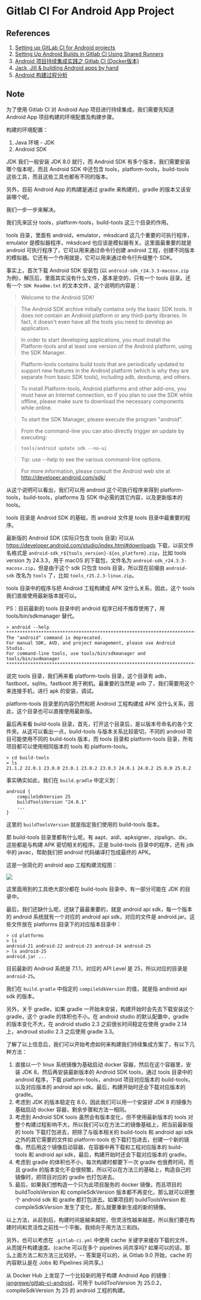# Gitlab CI For Android App Project

## References

1. [Setting up GitLab CI for Android projects](https://about.gitlab.com/2016/11/30/setting-up-gitlab-ci-for-android-projects/)
1. [Setting Up Android Builds in Gitlab CI Using Shared Runners](http://www.greysonparrelli.com/post/setting-up-android-builds-in-gitlab-ci-using-shared-runners/)
1. [Android 项目持续集成实践之 Gitlab CI (Docker版本)](http://www.snowdream.tech/2016/07/16/android-ci-gitlab-docker/)
1. [Jack, Jill & building Android apps by hand](http://czak.pl/2016/05/31/handbuilt-android-project.html)
1. [Android 构建过程分析](http://www.10tiao.com/html/223/201608/2651232113/1.html)

## Note

为了使用 Gitlab CI 对 Android App 项目进行持续集成，我们需要先知道 Android App 项目构建的环境配置及构建步骤。

构建的环境配置：

1. Java 环境 - JDK
1. Android SDK

JDK 我们一般安装 JDK 8.0 就行，而 Android SDK 有多个版本，我们需要安装哪个版本呢，而且 Android SDK 中还包含 tools，platform-tools，build-tools 这些工具，而且这些工具也都有不同的版本。

另外，目前 Android App 的构建是通过 gradle 来构建的，gradle 的版本又该安装哪个呢。

我们一步一步来解决。

我们先来区分 tools，platform-tools，build-tools 这三个目录的作用。

tools 目录，里面有 android，emulator，mksdcard 这几个重要的可执行程序，emulator 是模拟器程序，mksdcard 也应该是模拟器有关。这里面最重要的就是 android 可执行程序了，它可以用来通过命令行创建 android 工程，创建不同版本的模拟器。它还有一个作用就是，它可以用来通过命令行升级整个 SDK。

事实上，首次下载 Android SDK 安装包 (以 `android-sdk_r24.3.3-macosx.zip` 为例)，解压后，里面其实没有什么文件，基本是空的，只有一个 tools 目录。还有一个 `SDK Readme.txt` 的文本文件，这个说明的内容是：

> Welcome to the Android SDK!

> The Android SDK archive initially contains only the basic SDK tools. It does not contain an Android platform or any third-party libraries. In fact, it doesn't even have all the tools you need to develop an application.

> In order to start developing applications, you must install the Platform-tools and at least one version of the Android platform, using the SDK Manager.

> Platform-tools contains build tools that are periodically updated to support new features in the Android platform (which is why they are separate from basic SDK tools), including adb, dexdump, and others.

> To install Platform-tools, Android platforms and other add-ons, you must have an Internet connection, so if you plan to use the SDK while offline, please make sure to download the necessary components while online.

> To start the SDK Manager, please execute the program "android".

> From the command-line you can also directly trigger an update by
executing:

>     tools/android update sdk --no-ui

> Tip: use --help to see the various command-line options.

> For more information, please consult the Android web site at http://developer.android.com/sdk/

从这个说明可以看出，我们可以用 android 这个可执行程序来得到 platform-tools，build-tools，platforms 及 SDK 中必需的其它内容，以及更新版本的 tools。

tools 目录是 Android SDK 的基础，而 android 文件是 tools 目录中最重要的程序。

最新版的 Android SDK (实际只包含 tools 目录) 可以从 <https://developer.android.com/studio/index.html#downloads> 下载，以前文件名格式是 `android-sdk_r${tools_version}-${os_platform}.zip`，比如 tools version 为 24.3.3，用于 macOS 的下载包，文件名为 `android-sdk_r24.3.3-macosx.zip`，但是由于这个 sdk 只包含 tools 目录，所以现在前缀由 `android-sdk` 改名为 `tools` 了，比如 `tools_r25.2.3-linux.zip`。

tools 目录中的程序与把 Android 工程构建成 APK 没什么关系，因此，这个 tools 我们直接使用最新版本就可以。

PS：目前最新的 tools 目录中的 android 程序已经不推荐使用了，用 tools/bin/sdkmanager 替代。

    > android --help
    *************************************************************************
    The "android" command is deprecated.
    For manual SDK, AVD, and project management, please use Android Studio.
    For command-line tools, use tools/bin/sdkmanager and tools/bin/avdmanager
    *************************************************************************

说完 tools 目录，我们再来看 platform-tools 目录，这个目录有 adb，fastboot，sqlite。fastboot 用于刷机。最重要的当然是 adb 了，我们需要用这个来连接手机，进行 apk 的安装，调试。

platform-tools 目录里的内容仍然和把 Android 工程构建成 APK 没什么关系，因此，这个目录也可以直接使用最新版。

最后再来看 build-tools 目录，首先，打开这个目录后，是以版本号命名的各个文件夹。从这可以看出一点，build-tools 与版本关系比较密切，不同的 android 项目可能使用不同的 build-tools 版本，而 tools 目录和 platform-tools 目录，所有项目都可以使用相同版本的 tools 和 platform-tools。

    > cd build-tools
    > ls
    21.1.2 22.0.1 23.0.0 23.0.1 23.0.2 23.0.3 24.0.1 24.0.2 25.0.0 25.0.2

事实确实如此，我们在 `build.gradle` 中定义到：

    android {
        compileSdkVersion 25
        buildToolsVersion "24.0.1"
        ...
    }

这里的 `buildToolsVersion` 就是指定我们使用的 build-tools 版本。

那 build-tools 目录里都有什么呢，有 aapt、aidl、apksigner、zipalign、dx，这些都是与构建 APK 密切相关的程序。正是 build-tools 目录中的程序，还有 jdk 中的 javac，帮助我们把 android 代码编译打包成最终的 APK。

这是一张简化的 android app 工程构建流程图：

![](../art/android_app_build_flow.png)

这里面用到的工具绝大部分都在 build-tools 目录中，有一部分可能在 JDK 的目录中。

最后，我们还缺什么呢，还缺了最最重要的，就是 android api sdk，每一个版本的 android 系统就有一个对应的 android api sdk，对应的文件是 android.jar。这些文件放在 platforms 目录下的对应版本目录中：

    > cd platforms
    > ls
    android-21 android-22 android-23 android-24 android-25
    > ls android-25
    android.jar ...

目前最新的 Android 系统是 7.1.1，对应的 API Level 是 25，所以对应的目录是 `android-25`。

我们在 `build.gradle` 中指定的 `compileSdkVersion` 的值，就是指 android api sdk 的版本。

另外，关于 gradle，如果 gradle 一开始未安装，构建开始时会先去下载安装这个 gradle，这个 gradle 的体积也不小。在 android studio 的默认配置中，gradle 的版本变化不大，在 android studio 2.3 之前很长时间稳定在使用 gradle 2.14 上，androud studio 2.3 之后使用 gradle 3.3。

了解了以上信息后，我们可以开始考虑如何来构建我们持续集成方案了，有以下几种方法：

1. 直接以一个 linux 系统镜像为基础启动 docker 容器，然后在这个容器里，安装 JDK 8，然后再安装最新版本的 Android SDK tools，通过 tools 目录中的 android 程序，下载 platform-tools，android 项目对应版本的 build-tools，以及对应版本的 android api sdk。最后，构建开始时还会下载对应版本的 gradle。
1. 考虑到 JDK 的版本稳定在 8.0，因此我们可以用一个安装好 JDK 8 的镜像为基础启动 docker 容器，剩余步骤和方法一相同。
1. 考虑到 Android SDK tools 虽然会有版本变化，但不使用最新版本的 tools 对整个构建过程影响不大，所以我们可以在方法二的镜像基础上，把当前最新版的 tools 下载打包进去，把除了与版本相关的 build-tools 和 android api sdk 之外的其它需要的文件如 platform-tools 也下载打包进去，创建一个新的镜像。然后用这个镜像启动容器，在容器中再下载和工程对应版本的 build-tools 和 android api sdk，最后，构建开始时还会下载对应版本的 gradle。
1. 考虑到 gradle 的体积也不小，每次构建时都要下一次 gradle 也很费时间，而且 gradle 的版本变化不会很频繁，所以可以在方法三的基础上，构造自己的镜像时，把项目对应的 gradle 也打包进去。
1. 最后，如果我们想构造一个只为此项目服务的 docker 镜像，而且项目的 buildToolsVersion 和 compileSdkVersion 版本都不再变化，那么就可以把整个 android sdk 和 gradle 都打包进去。如果项目的 buildToolsVersion 和 compileSdkVersion 发生了变化，那么就要重新生成的新的镜像。

以上方法，从前到后，构建时间是越来越短，但灵活性越来越差。所以我们要在构建时间和灵活性之前找一个平衡。我倾向于用方法三和四。

另外，也可以考虑在 `.gitlab-ci.yml` 中使用 cache 关键字来缓存下载的文件，从而提升构建速度。(cache 可以在多个 pipelines 间共享吗? 如果可以的话，那么上面方法二和方法三比较好。-- 答案是可以的，从 Gitlab 9.0 开始，cache 的内容默认是在 Jobs 和 Pipelines 间共享。)

从 Docker Hub 上发现了一个比较新的用于构建 Android App 的镜像：[jangrewe/gitlab-ci-android](https://hub.docker.com/r/jangrewe/gitlab-ci-android/)，可用于 buildToolVersion 为 25.0.2，compileSdkVersion 为 25 的 android 工程的构建。
